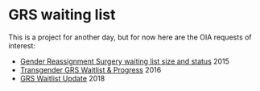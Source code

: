 # GRS waiting list

This is a project for another day, but for now here are the OIA requests of interest:

* [Gender Reassignment Surgery waiting list size and status](https://fyi.org.nz/request/2548-gender-reassignment-surgery-waiting-list-size-and-status) 2015
* [Transgender GRS Waitlist & Progress](https://fyi.org.nz/request/4305-transgender-grs-waitlist-progress) 2016
* [GRS Waitlist Update](https://fyi.org.nz/request/7586-grs-waitlist-update) 2018